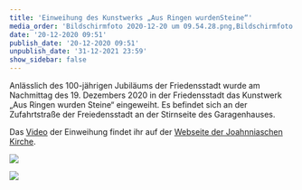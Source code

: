 ```yaml
---
title: 'Einweihung des Kunstwerks „Aus Ringen wurdenSteine“'
media_order: 'Bildschirmfoto 2020-12-20 um 09.54.28.png,Bildschirmfoto 2020-12-20 um 09.54.43.png'
date: '20-12-2020 09:51'
publish_date: '20-12-2020 09:51'
unpublish_date: '31-12-2021 23:59'
show_sidebar: false
---
```


Anlässlich des 100-jährigen Jubiläums der Friedensstadt wurde am Nachmittag des 19. Dezembers 2020 in der Friedensstadt das Kunstwerk „Aus Ringen wurden Steine“ eingeweiht. Es befindet sich an der Zufahrtstraße der Freiedensstadt an der Stirnseite des Garagenhauses.

Das [Video](https://www.johannische-kirche.org/mediathek/100-jahre-friedensstadt.html) der Einweihung findet ihr auf der [Webseite der Joahnniaschen Kirche](https://www.johannische-kirche.org/mediathek/100-jahre-friedensstadt.html).

![](Bildschirmfoto%202020-12-20%20um%2009.54.28.png)

![](Bildschirmfoto%202020-12-20%20um%2009.54.43.png)